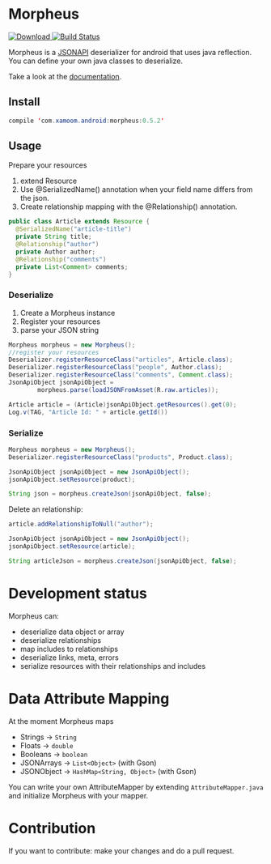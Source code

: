 # Morpheus

 [![Download](https://api.bintray.com/packages/xamoom/maven/Morpheus/images/download.svg) ](https://bintray.com/xamoom/maven/Morpheus/_latestVersion)
 [![Build Status](https://travis-ci.org/xamoom/Morpheus.svg?branch=master)](https://travis-ci.org/xamoom/Morpheus)

Morpheus is a [JSONAPI](http://jsonapi.org/) deserializer for android that uses java reflection.
You can define your own java classes to deserialize.

Take a look at the [documentation](http://xamoom.github.io/Morpheus/docs/0.5.1/index.html).

## Install

 ```java
 compile 'com.xamoom.android:morpheus:0.5.2'
 ```

## Usage

Prepare your resources

1. extend Resource
2. Use @SerializedName() annotation when your field name differs from the json.
3. Create relationship mapping with the @Relationship() annotation.

```java
public class Article extends Resource {
  @SerializedName("article-title")
  private String title;
  @Relationship("author")
  private Author author;
  @Relationship("comments")
  private List<Comment> comments;
}
```
### Deserialize

1. Create a Morpheus instance
2. Register your resources
3. parse your JSON string

```java
Morpheus morpheus = new Morpheus();
//register your resources
Deserializer.registerResourceClass("articles", Article.class);
Deserializer.registerResourceClass("people", Author.class);
Deserializer.registerResourceClass("comments", Comment.class);
JsonApiObject jsonApiObject =
        morpheus.parse(loadJSONFromAsset(R.raw.articles));

Article article = (Article)jsonApiObject.getResources().get(0);
Log.v(TAG, "Article Id: " + article.getId())
```

### Serialize

```java
Morpheus morpheus = new Morpheus();
Deserializer.registerResourceClass("products", Product.class);

JsonApiObject jsonApiObject = new JsonApiObject();
jsonApiObject.setResource(product);

String json = morpheus.createJson(jsonApiObject, false);
```

Delete an relationship:
```java
article.addRelationshipToNull("author");

JsonApiObject jsonApiObject = new JsonApiObject();
jsonApiObject.setResource(article);

String articleJson = morpheus.createJson(jsonApiObject, false);

```

# Development status
Morpheus can:

* deserialize data object or array
* deserialize relationships
* map includes to relationships
* deserialize links, meta, errors
* serialize resources with their relationships and includes

# Data Attribute Mapping
At the moment Morpheus maps

* Strings -> `String`
* Floats -> `double`
* Booleans -> `boolean`
* JSONArrays -> `List<Object>` (with Gson)
* JSONObject -> `HashMap<String, Object>` (with Gson)

You can write your own AttributeMapper by extending `AttributeMapper.java` and initialize Morpheus with your mapper.

# Contribution
If you want to contribute: make your changes and do a pull request.
